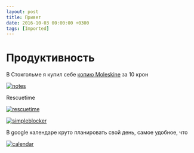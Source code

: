 ```yaml
---
layout: post
title: Привет
date: 2016-10-03 00:00:00 +0300
tags: [Imported]
---
```

# Продуктивность

В Стокгольме я купил себе [копию Moleskine](http://www.moleskinerussia.ru/catalogue/notebooks/classic6/qp012.htm) за 10 крон

[![notes](https://vlaim.s3.amazonaws.com/uploads/2016/10/notes-1024x768.jpg)](https://vlaim.s3.amazonaws.com/uploads/2016/10/notes.jpg)

Rescuetime

[![rescuetime](https://vlaim.s3.amazonaws.com/uploads/2016/10/rescuetime-1024x581.png)](https://vlaim.s3.amazonaws.com/uploads/2016/10/rescuetime.png)

[![simpleblocker](https://vlaim.s3.amazonaws.com/uploads/2016/10/simpleblocker-1024x588.png)](https://vlaim.s3.amazonaws.com/uploads/2016/10/simpleblocker.png)

В google календаре круто планировать свой день, самое удобное, что

[![calendar](https://vlaim.s3.amazonaws.com/uploads/2016/10/calendar-1024x509.png)](https://vlaim.s3.amazonaws.com/uploads/2016/10/calendar.png)